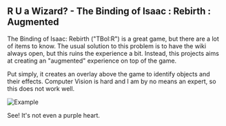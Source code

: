 R U a Wizard? - The Binding of Isaac : Rebirth : Augmented
----------------------------------------------------------

The Binding of Isaac: Rebirth ("TBoI:R") is a great game, but there are a lot of
items to know. The usual solution to this problem is to have the wiki always
open, but this ruins the experience a bit. Instead, this projects aims at
creating an "augmented" experience on top of the game.

Put simply, it creates an overlay above the game to identify objects and their
effects. Computer Vision is hard and I am by no means an expert, so this does
not work well.

![Example](https://i.imgur.com/4m9LDsu.png)

See! It's not even a purple heart.
